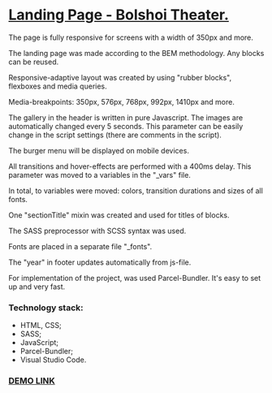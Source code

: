 # [Landing Page - Bolshoi Theater.](https://BilliZane.github.io/landing_page_grand_theatre) #

The page is fully responsive for screens with a width of 350px and more.

The landing page was made according to the BEM methodology.
Any blocks can be reused.

Responsive-adaptive layout was created by using "rubber blocks", flexboxes and media queries.

Media-breakpoints:
350px, 576px, 768px, 992px, 1410px and more.

The gallery in the header is written in pure Javascript. The images are automatically changed every 5 seconds. This parameter can be easily change in the script settings (there are comments in the script).

The burger menu will be displayed on mobile devices.

All transitions and hover-effects are performed with a 400ms delay. This parameter was moved to a variables in the "_vars" file.

In total, to variables were moved: colors, transition durations and sizes of all fonts.

One "sectionTitle" mixin was created and used for titles of blocks.

The SASS preprocessor with SCSS syntax was used.

Fonts are placed in a separate file "_fonts".

The "year" in footer updates automatically from js-file.

For implementation of the project, was used Parcel-Bundler.
It's easy to set up and very fast.

### Technology stack: ###

* HTML, CSS;
* SASS;
* JavaScript;
* Parcel-Bundler;
* Visual Studio Code.

### [DEMO LINK](https://BilliZane.github.io/landing_page_grand_theatre) ###
